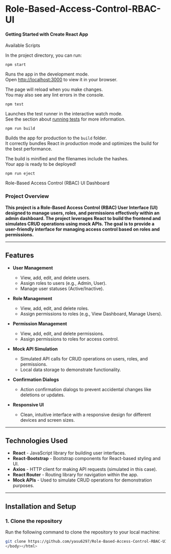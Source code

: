 <html>

<h1>Role-Based-Access-Control-RBAC-UI</h1>
  <body>
<h4>Getting Started with Create React App</h4>

Available Scripts

In the project directory, you can run:

`npm start`

Runs the app in the development mode.\
Open [http://localhost:3000](http://localhost:3000) to view it in your browser.

The page will reload when you make changes.\
You may also see any lint errors in the console.

`npm test`

Launches the test runner in the interactive watch mode.\
See the section about [running tests](https://facebook.github.io/create-react-app/docs/running-tests) for more information.

`npm run build`

Builds the app for production to the `build` folder.\
It correctly bundles React in production mode and optimizes the build for the best performance.

The build is minified and the filenames include the hashes.\
Your app is ready to be deployed!

`npm run eject`

 Role-Based Access Control (RBAC) UI Dashboard

<h3>Project Overview</h3>

<b>This project is a <b>Role-Based Access Control (RBAC)</b> User Interface (UI) designed to manage users, roles, and permissions effectively within an admin dashboard. The project leverages **React** to build the frontend and simulates CRUD operations using mock APIs. The goal is to provide a user-friendly interface for managing access control based on roles and permissions.</b>

---

## Features

- **User Management**
  - View, add, edit, and delete users.
  - Assign roles to users (e.g., Admin, User).
  - Manage user statuses (Active/Inactive).

- **Role Management**
  - View, add, edit, and delete roles.
  - Assign permissions to roles (e.g., View Dashboard, Manage Users).

- **Permission Management**
  - View, add, edit, and delete permissions.
  - Assign permissions to roles for access control.

- **Mock API Simulation**
  - Simulated API calls for CRUD operations on users, roles, and permissions.
  - Local data storage to demonstrate functionality.

- **Confirmation Dialogs**
  - Action confirmation dialogs to prevent accidental changes like deletions or updates.

- **Responsive UI**
  - Clean, intuitive interface with a responsive design for different devices and screen sizes.

---



## Technologies Used

- **React** - JavaScript library for building user interfaces.
- **React-Bootstrap** - Bootstrap components for React-based styling and UI.
- **Axios** - HTTP client for making API requests (simulated in this case).
- **React Router** - Routing library for navigation within the app.
- **Mock APIs** - Used to simulate CRUD operations for demonstration purposes.

---

## Installation and Setup

### 1. Clone the repository

Run the following command to clone the repository to your local machine:

```bash
git clone https://github.com/yasu6297/Role-Based-Access-Control-RBAC-UI.git
</body></html>
